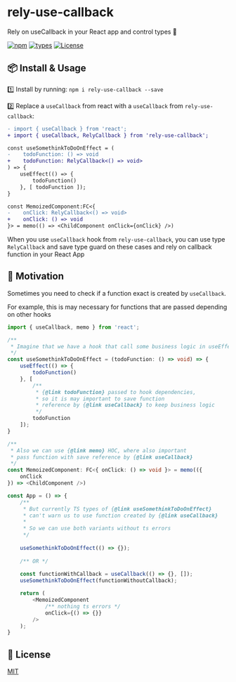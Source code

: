 # rely-use-callback

Rely on useCallback in your React app and control types 🥂

[![npm](https://img.shields.io/npm/v/rely-use-callback.svg)](https://www.npmjs.com/package/rely-use-callback)
[![types](https://badgen.net/npm/types/rely-use-callback)](https://npmjs.org/package/rely-use-callback)
[![License](https://badgen.net/github/license/vkruglikov/rely-use-callback)](https://github.com/vkruglikov/rely-use-callback/blob/master/LICENSE)


## 📦 Install & Usage

1️⃣ Install by running: `npm i rely-use-callback --save`

2️⃣ Replace a `useCallback` from react with a `useCallback` from `rely-use-callback`:

```diff typescript jsx
- import { useCallback } from 'react';
+ import { useCallback, RelyCallback } from 'rely-use-callback';

const useSomethinkToDoOnEffect = (  
-    todoFunction: () => void
+    todoFunction: RelyCallback<() => void>
) => {  
    useEffect(() => {  
        todoFunction()  
    }, [ todoFunction ]);  
}

const MemoizedComponent:FC<{  
-    onClick: RelyCallback<() => void>
+    onClick: () => void 
}> = memo(() => <ChildComponent onClick={onClick} />)
```

When you use `useCallback` hook from `rely-use-callback`,
you can use type `RelyCallback` and save type guard on these cases
and rely on callback function in your React App


## 🤖 Motivation

Sometimes you need to check if a function exact is created by `useCallback`.
 
For example, this is may necessary for functions that are passed depending on other hooks

```typescript jsx
import { useCallback, memo } from 'react';

/** 
 * Imagine that we have a hook that call some business logic in useEffect
 */
const useSomethinkToDoOnEffect = (todoFunction: () => void) => {
    useEffect(() => {
        todoFunction()
    }, [
        /** 
         * {@link todoFunction} passed to hook dependencies,
         * so it is may important to save function 
         * reference by {@link useCallback} to keep business logic
         */
        todoFunction
    ]);
}

/**
 * Also we can use {@link memo} HOC, where also important
 * pass function with save reference by {@link useCallback}
 */
const MemoizedComponent: FC<{ onClick: () => void }> = memo(({
    onClick
}) => <ChildComponent />)

const App = () => {
    /** 
     * But currently TS types of {@link useSomethinkToDoOnEffect} 
     * can't warn us to use function created by {@link useCallback}
     * 
     * So we can use both variants without ts errors
     */
    
    useSomethinkToDoOnEffect(() => {});
    
    /** OR */
    
    const functionWithCallback = useCallback(() => {}, []);
    useSomethinkToDoOnEffect(functionWithoutCallback);

    return (
        <MemoizedComponent 
            /** nothing ts errors */
            onClick={() => {}}
        />
    );
}
```

## 🥂 License

[MIT](./LICENSE)
